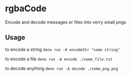 # rgbaCode
Encode and decode messages or files into verry small pngs

## Usage
to encode a string `deno run -A encodeStr "some string"`

to encode a file `deno run -A encode ./some_file.txt`

to decode anything `deno run -A decode ./some_png.png`
